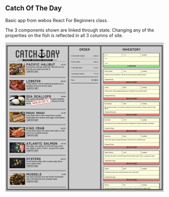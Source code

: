 <h2>Catch Of The Day</h2>

Basic app from webos React For Beginners class.

The 3 components shown are linked through state. Changing any of the properties on the fish is reflected in all 3 columns of site.

![Screenshot](/public/images/Screenshot.png)


